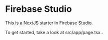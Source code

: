 # Firebase Studio

This is a NextJS starter in Firebase Studio.

To get started, take a look at src/app/page.tsx..